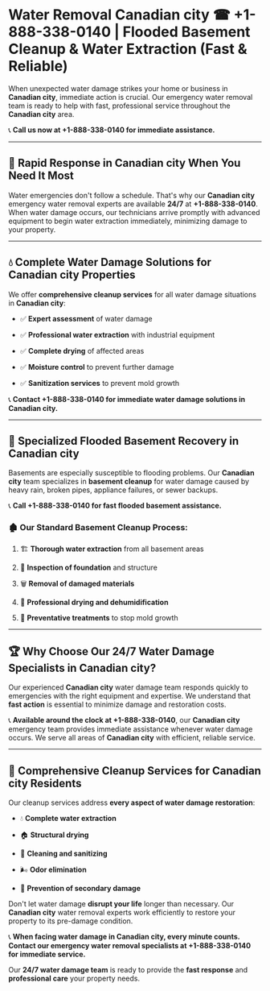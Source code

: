 # Water Removal Canadian city ☎ +1-888-338-0140 | Flooded Basement Cleanup & Water Extraction (Fast & Reliable)

When unexpected water damage strikes your home or business in **Canadian city**, immediate action is crucial. Our emergency water removal team is ready to help with fast, professional service throughout the **Canadian city** area. 

📞 **Call us now at +1-888-338-0140 for immediate assistance.**
---
## 🚀 Rapid Response in Canadian city When You Need It Most
Water emergencies don't follow a schedule. That's why our **Canadian city** emergency water removal experts are available **24/7** at **+1-888-338-0140**. When water damage occurs, our technicians arrive promptly with advanced equipment to begin water extraction immediately, minimizing damage to your property.
---
## 💧 Complete Water Damage Solutions for Canadian city Properties
We offer **comprehensive cleanup services** for all water damage situations in **Canadian city**:
- ✅ **Expert assessment** of water damage  
- ✅ **Professional water extraction** with industrial equipment  
- ✅ **Complete drying** of affected areas  
- ✅ **Moisture control** to prevent further damage  
- ✅ **Sanitization services** to prevent mold growth  
📞 **Contact +1-888-338-0140 for immediate water damage solutions in Canadian city.**
---
## 🌊 Specialized Flooded Basement Recovery in Canadian city
Basements are especially susceptible to flooding problems. Our **Canadian city** team specializes in **basement cleanup** for water damage caused by heavy rain, broken pipes, appliance failures, or sewer backups. 
📞 **Call +1-888-338-0140 for fast flooded basement assistance.**
### 🏚️ Our Standard Basement Cleanup Process:
1. 🏗️ **Thorough water extraction** from all basement areas  
2. 🔎 **Inspection of foundation** and structure  
3. 🗑️ **Removal of damaged materials**  
4. 💨 **Professional drying and dehumidification**  
5. 🚫 **Preventative treatments** to stop mold growth  
---
## 🏆 Why Choose Our 24/7 Water Damage Specialists in Canadian city?
Our experienced **Canadian city** water damage team responds quickly to emergencies with the right equipment and expertise. We understand that **fast action** is essential to minimize damage and restoration costs.
📞 **Available around the clock at +1-888-338-0140**, our **Canadian city** emergency team provides immediate assistance whenever water damage occurs. We serve all areas of **Canadian city** with efficient, reliable service.
---
## 🧹 Comprehensive Cleanup Services for Canadian city Residents
Our cleanup services address **every aspect of water damage restoration**:
- 💧 **Complete water extraction**  
- 🏠 **Structural drying**  
- 🧼 **Cleaning and sanitizing**  
- 🌬️ **Odor elimination**  
- 🚫 **Prevention of secondary damage**  
Don't let water damage **disrupt your life** longer than necessary. Our **Canadian city** water removal experts work efficiently to restore your property to its pre-damage condition.
📞 **When facing water damage in Canadian city, every minute counts. Contact our emergency water removal specialists at +1-888-338-0140 for immediate service.**
Our **24/7 water damage team** is ready to provide the **fast response** and **professional care** your property needs.
